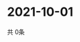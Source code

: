 # 2021-10-01
  共 0条

  <!-- BEGIN -->
  <!-- 最后更新时间Fri Oct 01 2021 20:03:23 GMT+0000 (Coordinated Universal Time) -->
  
  <!-- END -->
  
  